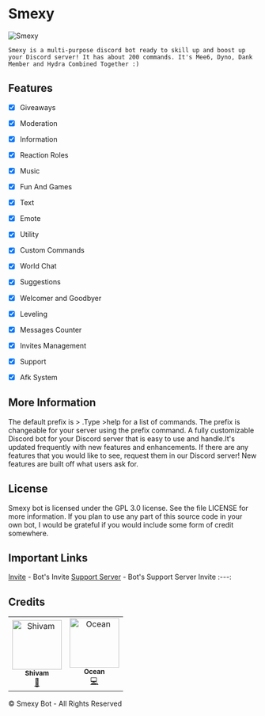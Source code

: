# **Smexy** #
![Smexy](https://cdn.discordapp.com/avatars/799540871552434186/df5bc4fb784d39cbef780f9dc1101d6d.webp?size=512)

`Smexy is a multi-purpose discord bot ready to skill up and boost up your Discord server! It has about 200 commands. It's Mee6, Dyno, Dank Member and Hydra Combined Together :)`


## Features ##

- [x] Giveaways 
- [x] Moderation 
- [x] Information 
- [x] Reaction Roles 
- [x] Music 
- [x] Fun And Games 
- [x] Text 
- [x] Emote
- [x] Utility
- [x] Custom Commands 
- [x] World Chat 
- [x] Suggestions 
- [x] Welcomer and Goodbyer  
- [x] Leveling 
- [x] Messages Counter
- [x] Invites Management 
- [x] Support 
- [x] Afk System 


## More Information ##
The default prefix is > .Type >help for a list of commands. The prefix is changeable for your server using the prefix command. A fully customizable Discord bot for your Discord server that is easy to use and handle.It's updated frequently with new features and enhancements. If there are any features that you would like to see, request them in our Discord server! New features are built off what users ask for.
## License ##
Smexy bot is licensed under the GPL 3.0 license. See the file LICENSE for more information. If you plan to use any part of this source code in your own bot, I would be grateful if you would include some form of credit somewhere.
## Important Links ##
[Invite](https://discord.com/oauth2/authorize?client_id=799540871552434186&permissions=2147483647&scope=bot) - Bot's Invite
[Support Server](https://discord.gg/Xa9CyVbBPB) - Bot's Support Server Invite
:---:
## Credits ##
<div align="left">
<table>
  <tr>
     <td align="center"><a href="https://discord.bio/p/shivamop"><img src="https://cdn.discordapp.com/avatars/745867528651276318/26fd826fc28f1589a14887b491c90868.webp?size=512" width="100px;" alt="Shivam"/><br /><sub><b>Shivam</b></sub></a><br /><a href="https://discord.bio/p/shivamop" title="Owner">👑</a></td>
     <td align="center"><a href="https://github.com/OceanKumar"><img src="https://cdn.discordapp.com/avatars/494738882617933830/68c4ebd9c4813374d2b421f8fef414b3.webp?size=512" width="100px;" alt="Ocean"/><br /><sub><b>Ocean</b></sub></a><br /><a href="https://github.com/OceanKumar" title="Developer">💻</a></td>
     
  </tr>
</table>
</div>

© Smexy Bot - All Rights Reserved
